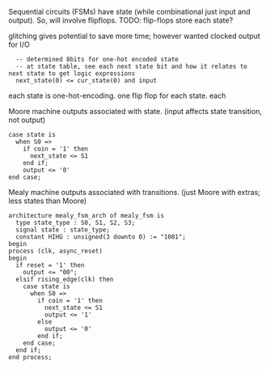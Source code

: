 <!-- SPDX-License-Identifier: zlib-acknowledgement -->
Sequential circuits (FSMs) have state (while combinational just input and output).
So, will involve flipflops.
TODO: flip-flops store each state?

glitching gives potential to save more time; however wanted clocked output for I/O

```
  -- determined 8bits for one-hot encoded state 
  -- at state table, see each next state bit and how it relates to next state to get logic expressions
  next_state(0) <= cur_state(0) and input
```

each state is one-hot-encoding.
one flip flop for each state.
each 


Moore machine outputs associated with state.
(input affects state transition, not output)
```
case state is
  when S0 =>
    if coin = '1' then
      next_state <= S1
    end if;
    output <= '0'
end case;
```
Mealy machine outputs associated with transitions.
(just Moore with extras; less states than Moore)
```
architecture mealy_fsm_arch of mealy_fsm is
  type state_type : S0, S1, S2, S3;
  signal state : state_type;
  constant HIHG : unsigned(3 downto 0) := "1001";
begin
process (clk, async_reset)
begin
  if reset = '1' then
    output <= "00";
  elsif rising_edge(clk) then
    case state is
      when S0 =>
        if coin = '1' then
          next_state <= S1
          output <= '1'
        else
          output <= '0'
        end if;
    end case;
  end if;
end process;
```
